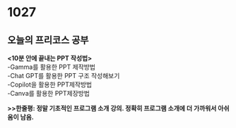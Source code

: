 # 1027
## 오늘의 프리코스 공부
**<10분 안에 끝내는 PPT 작성법>**  
-Gamma를 활용한 PPT 제작방법<br>
-Chat GPT를 활용한 PPT 구조 작성해보기<br>
-Copilot을 활용한 PPT제작방법<br>
-Canva를 활용한 PPT제장방법<br>

**>>한줄평: 정말 기초적인 프로그램 소개 강의. 정확히 프로그램 소개에 더 가까워서 아쉬움이 남음.**
